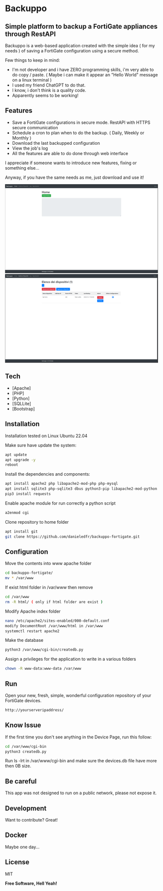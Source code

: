 # Backuppo
## Simple platform to backup a FortiGate appliances through RestAPI


Backuppo is a web-based application created with the simple idea ( for my needs ) of saving a FortiGate configuration using a secure method.

Few things to keep in mind:
- I'm not developer and i have ZERO programming skills, i'm very able to do copy / paste. ( Maybe i can make it appear an "Hello World" message on a linux terminal )
- I used my friend ChatGPT to do that.
- I know, i don't think is a quality code.
- Apparently seems to be working!

## Features

- Save a FortiGate configurations in secure mode. RestAPI with HTTPS secure communication
- Schedule a cron to plan when to do the backup. ( Daily, Weekly or Monthly )
- Download the last backupped configuration
- View the job's log
- All the features are able to do done through web interface

I appreciate if someone wants to introduce new features, fixing or something else...

Anyway, if you have the same needs as me, just download and use it!

![Home Page](/screenshot/backuppo-1.png?raw=true "Main Page")
![Device Manage](/screenshot/backuppo-2.png?raw=true "Device Page")


## Tech

- [Apache]
- [PHP]
- [Python]
- [SQLLite]
- [Bootstrap]

## Installation

Installation tested on Linux Ubuntu 22.04

Make sure have update the system:
```sh
apt update
apt upgrade -y
reboot
```

Install the dependencies and components:
```sh
apt install apache2 php libapache2-mod-php php-mysql
apt install sqlite3 php-sqlite3 dbus python3-pip libapache2-mod-python
pip3 install requests
```

Enable apache module for run correctly a python script
```sh
a2enmod cgi
```

Clone repository to home folder
```sh
apt install git
git clone https://github.com/danieledfr/backuppo-fortigate.git
```


## Configuration

Move the contents into www apache folder
```sh
cd backuppo-fortigate/
mv * /var/www
```

If exist html folder in /var/www then remove
```sh
cd /var/www
rm -R html/ ( only if html folder are exist )
```

Modify Apache index folder
```sh
nano /etc/apache2/sites-enabled/000-default.conf
modify DocumentRoot /var/www/html in /var/www
systemctl restart apache2
```

Make the database
```sh
python3 /var/www/cgi-bin/createdb.py
```

Assign a privileges for the application to write in a various folders
```sh
chown -R www-data:www-data /var/www
```

## Run

Open your new, fresh, simple, wonderful configuration repository of your FortiGate devices.
```sh
http://yourserveripaddress/
```

## Know Issue

If the first time you don't see anything in the Device Page, run this follow:

```sh
cd /var/www/cgi-bin
python3 createdb.py
```

Run ls -lrt in /var/www/cgi-bin and make sure the devices.db file have more then 0B size.


## Be careful

This app was not designed to run on a public network, please not expose it.

## Development

Want to contribute? Great!

## Docker

Maybe one day...

## License

MIT

**Free Software, Hell Yeah!**
